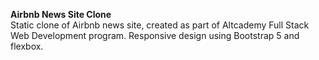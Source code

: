 **Airbnb News Site Clone**<br>
Static clone of Airbnb news site, created as part of Altcademy Full Stack Web Development program. Responsive design using Bootstrap 5 and flexbox.




